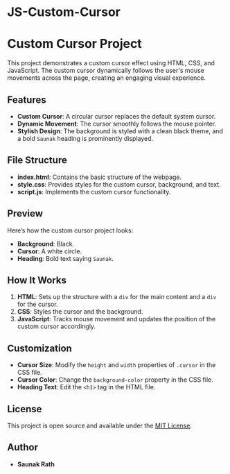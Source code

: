 # JS-Custom-Cursor

# Custom Cursor Project

This project demonstrates a custom cursor effect using HTML, CSS, and JavaScript. The custom cursor dynamically follows the user's mouse movements across the page, creating an engaging visual experience.

## Features

- **Custom Cursor**: A circular cursor replaces the default system cursor.
- **Dynamic Movement**: The cursor smoothly follows the mouse pointer.
- **Stylish Design**: The background is styled with a clean black theme, and a bold `Saunak` heading is prominently displayed.

## File Structure

- **index.html**: Contains the basic structure of the webpage.
- **style.css**: Provides styles for the custom cursor, background, and text.
- **script.js**: Implements the custom cursor functionality.

## Preview

Here’s how the custom cursor project looks:

- **Background**: Black.
- **Cursor**: A white circle.
- **Heading**: Bold text saying `Saunak`.

## How It Works

1. **HTML**: Sets up the structure with a `div` for the main content and a `div` for the cursor.
2. **CSS**: Styles the cursor and the background.
3. **JavaScript**: Tracks mouse movement and updates the position of the custom cursor accordingly.

## Customization

- **Cursor Size**: Modify the `height` and `width` properties of `.cursor` in the CSS file.
- **Cursor Color**: Change the `background-color` property in the CSS file.
- **Heading Text**: Edit the `<h1>` tag in the HTML file.

## License

This project is open source and available under the [MIT License](LICENSE).

## Author

- **Saunak Rath**

